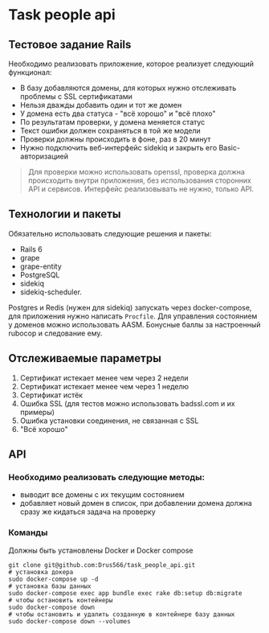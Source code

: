 # Task people api

## Тестовое задание Rails
Необходимо реализовать приложение, которое реализует следующий
функционал:
* В базу добавляются домены, для которых нужно отслеживать проблемы с SSL сертификатами
* Нельзя дважды добавить один и тот же домен
* У домена есть два статуса - "всё хорошо" и "всё плохо"
* По результатам проверки, у домена меняется статус
* Текст ошибки должен сохраняться в той же модели
* Проверки должны происходить в фоне, раз в 20 минут
* Нужно подключить веб-интерфейс sidekiq и закрыть его Basic-авторизацией

> Для проверки можно использовать openssl, проверка должна происходить внутри приложения, без использования сторонних API и сервисов. Интерфейс реализовывать не нужно, только API.

## Технологии и пакеты
Обязательно использовать следующие решения и пакеты: 
* Rails 6 
* grape
* grape-entity
* PostgreSQL
* sidekiq
* sidekiq-scheduler.

Postgres и Redis (нужен для sidekiq) запускать через docker-compose, для приложения нужно написать `Procfile`. Для управления состоянием у доменов можно использовать AASM. Бонусные баллы за настроенный rubocop и следование ему. 

## Отслеживаемые параметры
1. Сертификат истекает менее чем через 2 недели
2. Сертификат истекает менее чем через 1 неделю
3. Сертификат истёк
4. Ошибка SSL (для тестов можно использовать badssl.com и их примеры)
5. Ошибка установки соединения, не связанная с SSL
6. "Всё хорошо"

## API
### Необходимо реализовать следующие методы:
* выводит все домены с их текущим состоянием
* добавляет новый домен в список, при добавлении домена должна сразу же кидаться задача на проверку


### Команды
Должны быть установлены Docker и Docker compose

```
git clone git@github.com:Drus566/task_people_api.git
# установка докера
sudo docker-compose up -d
# установка базы данных
sudo docker-compose exec app bundle exec rake db:setup db:migrate
# чтобы остановить контейнеры
sudo docker-compose down
# чтобы остановить и удалить созданную в контейнере базу данных 
sudo docker-compose down --volumes
```